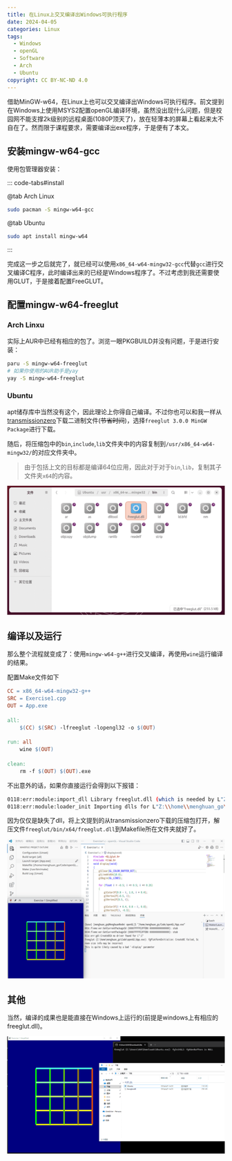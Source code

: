 ```yaml
---
title: 在Linux上交叉编译出Windows可执行程序
date: 2024-04-05
categories: Linux
tags:
  - Windows
  - openGL
  - Software
  - Arch
  - Ubuntu
copyright: CC BY-NC-ND 4.0
---
```


借助MinGW-w64，在Linux上也可以交叉编译出Windows可执行程序。前文提到在Windows上使用MSYS2配置openGL编译环境，虽然没出现什么问题，但是校园网不能支撑2k级别的远程桌面(1080P顶天了)，放在轻薄本的屏幕上看起来太不自在了。然而限于课程要求，需要编译出exe程序，于是便有了本文。

<!-- more -->

## 安装mingw-w64-gcc

使用包管理器安装：

::: code-tabs#install

@tab Arch Linux

```bash
sudo pacman -S mingw-w64-gcc
```

@tab Ubuntu

```bash
sudo apt install mingw-w64
```
:::

完成这一步之后就完了，就已经可以使用`x86_64-w64-mingw32-gcc`代替`gcc`进行交叉编译C程序，此时编译出来的已经是Windows程序了。不过考虑到我还需要使用GLUT，于是接着配置FreeGLUT。

## 配置mingw-w64-freeglut

### Arch Linxu

实际上AUR中已经有相应的包了。浏览一眼PKGBUILD并没有问题，于是进行安装：

```bash
paru -S mingw-w64-freeglut
# 如果你使用的AUR助手是yay
yay -S mingw-w64-freeglut
```
### Ubuntu

apt储存库中当然没有这个，因此理论上你得自己编译。不过你也可以和我一样从[transmissionzero](https://www.transmissionzero.co.uk/software/freeglut-devel/)下载二进制文件(~~节省时间~~)，选择`freeglut 3.0.0 MinGW Package`进行下载。

随后，将压缩包中的`bin`,`include`,`lib`文件夹中的内容复制到`/usr/x86_64-w64-mingw32/`的对应文件夹中。

> 由于包括上文的目标都是编译64位应用，因此对于对于`bin`,`lib`，复制其子文件夹`x64`的内容。

![复制进去](../images/7/ubuntu_install.png)

## 编译以及运行

那么整个流程就变成了：使用`mingw-w64-g++`进行交叉编译，再使用`wine`运行编译的结果。

配置Make文件如下

```Makefile
CC = x86_64-w64-mingw32-g++
SRC = Exercise1.cpp
OUT = App.exe

all:
	$(CC) $(SRC) -lfreeglut -lopengl32 -o $(OUT)

run: all
	wine $(OUT)

clean:
	rm -f $(OUT) $(OUT).exe
```

不出意外的话，如果你直接运行会得到以下报错：

```bash
0118:err:module:import_dll Library freeglut.dll (which is needed by L"Z:\\home\\menghuan_go\\Code\\openGL\\test.exe") not found
0118:err:module:loader_init Importing dlls for L"Z:\\home\\menghuan_go\\Code\\openGL\\test.exe" failed, status c0000135
```

因为仅仅是缺失了dll，将上文提到的从transmissionzero下载的压缩包打开，解压文件`freeglut/bin/x64/freeglut.dll`到Makefile所在文件夹就好了。

![交叉编译并运行](../images/7/App_exe.png)

## 其他

当然，编译的成果也是能直接在Windows上运行的(前提是windows上有相应的freeglut.dll)。

![交叉编译的程序直接在Windows上运行](../images/7/Run_on_win.png)